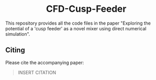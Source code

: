 <div align="center">
  <h1 align="center"> CFD-Cusp-Feeder </h1>
</div>

This repository provides all the code files in the paper "Exploring the potential of a 'cusp feeder' as a novel mixer using direct numerical simulation".

## Citing
Please cite the accompanying paper:
> INSERT CITATION
